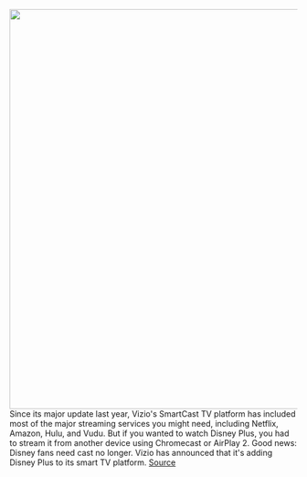 <img src='https://cdn.vox-cdn.com/thumbor/sbKoc5w3N-5tyOzGKsuwq8MGRoE=/0x0:1920x1080/1200x800/filters:focal(777x485:1083x791)/cdn.vox-cdn.com/uploads/chorus_image/image/66344406/disneyplus.0.0.jpg' width='700px' /><br/>
Since its major update last year, Vizio's SmartCast TV platform has included most of the major streaming services you might need, including Netflix, Amazon, Hulu, and Vudu. But if you wanted to watch Disney Plus, you had to stream it from another device using Chromecast or AirPlay 2. Good news: Disney fans need cast no longer. Vizio has announced that it's adding Disney Plus to its smart TV platform.
<a href='https://www.theverge.com/2020/2/20/21135161/vizio-disney-plus-parental-controls-smart-tv-smartcast'> Source <a/>